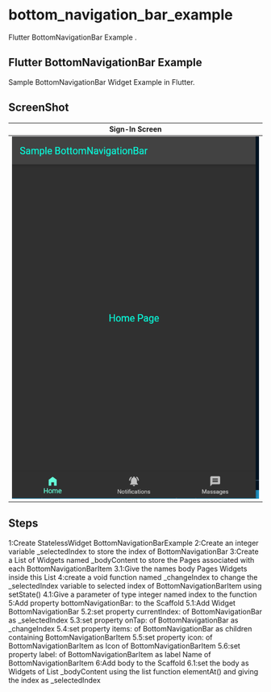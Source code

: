 # bottom_navigation_bar_example
Flutter BottomNavigationBar Example .
## Flutter BottomNavigationBar Example
Sample BottomNavigationBar Widget Example in Flutter.
## ScreenShot
| Sign-In Screen                                |
| --------------------------------------------- |
| ![image](bar.png)         |
## Steps
1:Create StatelessWidget BottomNavigationBarExample
2:Create an integer variable _selectedIndex to store the index of BottomNavigationBar
3:Create a List of Widgets named _bodyContent to store the Pages associated with each BottomNavigationBarItem
 3.1:Give the names body Pages Widgets inside this List
4:create a void function named _changeIndex to change the _selectedIndex variable to selected index of BottomNavigationBarItem using setState()
 4.1:Give a parameter of type integer named index to the function
5:Add property bottomNavigationBar: to the Scaffold
 5.1:Add Widget BottomNavigationBar
 5.2:set property currentIndex: of BottomNavigationBar as _selectedIndex 
 5.3:set property onTap:  of BottomNavigationBar as _changeIndex
 5.4:set property items: of BottomNavigationBar as children containing BottomNavigationBarItem
 5.5:set property icon: of BottomNavigationBarItem as Icon of BottomNavigationBarItem
 5.6:set property label: of BottomNavigationBarItem as label Name of BottomNavigationBarItem
6:Add body to the Scaffold
 6.1:set the body as Widgets of List _bodyContent using the list function elementAt() and giving the index as _selectedIndex
 
